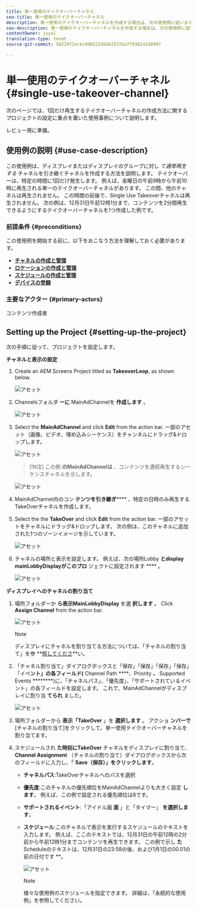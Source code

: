 ```yaml
---
title: 単一使用のテイクオーバーチャネル
seo-title: 単一使用のテイクオーバーチャネル
description: 単一使用のテイクオーバーチャネルを作成する場合は、次の使用例に従います。
seo-description: 単一使用のテイクオーバーチャネルを作成する場合は、次の使用例に従います。
contentOwner: jsyal
translation-type: tm+mt
source-git-commit: 58229f2ecbc098522d5d62972ba7f9362a538997

---
```



# 単一使用のテイクオーバーチャネル {#single-use-takeover-channel}

次のページでは、1回だけ再生するテイクオーバーチャネルの作成方法に関するプロジェクトの設定に重点を置いた使用事例について説明します。

レビュー用に準備。

## 使用例の説明 {#use-case-description}

この使用例は、ディスプレイまたはディスプレイのグループに対し *て通常再生する* チャネルを引き継ぐチャネルを作成する方法を説明します。 テイクオーバーは、特定の時間に1回だけ発生します。
例えば、金曜日の午前9時から午前10時に再生される単一のテイクオーバーチャネルがあります。 この間、他のチャネルは再生されません。 この時間の前後で、Single Use Takeoverチャネルは再生されません。 次の例は、12月31日午前12時1分まで、コンテンツを2分間再生できるようにするテイクオーバーチャネルを1つ作成した例です。

### 前提条件 {#preconditions}

この使用例を開始する前に、以下をおこなう方法を理解しておく必要があります。

* **[チャネルの作成と管理](managing-channels.md)**
* **[ロケーションの作成と管理](managing-locations.md)**
* **[スケジュールの作成と管理](managing-schedules.md)**
* **[デバイスの登録](device-registration.md)**

### 主要なアクター {#primary-actors}

コンテンツ作成者

## Setting up the Project {#setting-up-the-project}

次の手順に従って、プロジェクトを設定します。

**チャネルと表示の設定**

1. Create an AEM Screens Project titled as **TakeoverLoop**, as shown below.

   ![アセット](assets/single-takeover1.png)

1. Channelsフォルダ **ーに** MainAdChannelを **作成します** 。

   ![アセット](assets/single-takeover2.png)

1. Select the **MainAdChannel** and click **Edit** from the action bar. 一部のアセット（画像、ビデオ、埋め込みシーケンス）をチャンネルにドラッグ&amp;ドロップします。

   ![アセット](assets/single-takeover2.png)

   >[!N注]
   > この例 **のMainAdChannelは** 、コンテンツを連続再生するシーケンスチャネルを示します。

   ![アセット](assets/single-takeover3.png)

1. MainAdChannel内のコン **テンツを引き継ぎ****** 、特定の日時のみ再生するTakeOverチャネルを作成します。

1. Select the the **TakeOver** and click **Edit** from the action bar. 一部のアセットをチャネルにドラッグ&amp;ドロップします。 次の例は、このチャネルに追加された1つのゾーンイメージを示しています。

   ![アセット](assets/single-takeover4.png)

1. チャネルの場所と表示を設定します。 例えば、次の場所Lobby **とdisplay mainLobbyDisplayがこのプロ** ジェクトに設定されます **** 。

   ![アセット](assets/single-takeover5.png)

**ディスプレイへのチャネルの割り当て**

1. 場所フォルダーか **ら表示MainLobbyDisplay** を選 **択します** 。 Click **Assign Channel** from the action bar.

   ![アセット](assets/single-takeover6.png)

   >[!NOTE]
   >ディスプレイにチャネルを割り当てる方法については、「チャネルの割り当て」を参 **[照してくださ](channel-assignment.md)**い。

1. 「チャネル割り当て」ダイアログボックスと「保存」「保存」「保存」「保存」「イベ&#x200B;**ント」の各フィールド(** Channel Path ****、Priority **、** Supported Events ********)に、「チャネルパス」、「優先度」、「サポートされているイベント」の各フィールドを設定します。 これで、MainAdChannelがディスプレイに割り当 **てられ** ました。

   ![アセット](assets/single-takeover7.png)

1. 場所フォルダーから **表示「TakeOver** 」を **選択します** 。 アクショ **ンバーで** [チャネルの割り当て]をクリックして、単一使用テイクオーバーチャネルを割り当てます。

1. スケジュールされ **た時刻にTakeOver** チャネルをディスプレイに割り当て、 **Channel Assignment** （チャネルの割り当て）ダイアログボックスから次のフィールドに入力し、「 **Save（保存）」をクリックします**。

   * **チャネルパス**:TakeOverチャネルへのパスを選択
   * **優先度**:このチャネルの優先順位をMainAdChannelよりも大きく設定 **します**。 例えば、この例で設定される優先順位は8です。
   * **サポートされるイベント**:「アイドル画 **面** 」と「タイマー」 **を選択します**。
   * **スケジュール**:このチャネルで表示を実行するスケジュールのテキストを入力します。 例えば、ここのテキストでは、12月31日の午前12時の2分前から午前12時1分までコンテンツを再生できます。
この例で示し **た** Scheduleのテキストは、12月31日の23:58の後、および1月1日の00.01の前の日付です **。

      ![アセット](assets/single-takeover8.png)

      >[!NOTE]
      >様々な使用例のスケジュールを指定できます。 詳細は、「永続的な使用例」を参照してください。
